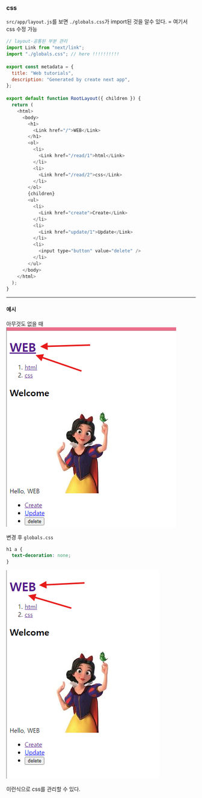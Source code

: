 ### css

`src/app/layout.js`를 보면 `./globals.css`가 import된 것을 알수 있다.
= 여기서 css 수정 가능

```js
// layout-공통된 부분 관리
import Link from "next/link";
import "./globals.css"; // here !!!!!!!!!!

export const metadata = {
  title: "Web tutorials",
  description: "Generated by create next app",
};

export default function RootLayout({ children }) {
  return (
    <html>
      <body>
        <h1>
          <Link href="/">WEB</Link>
        </h1>
        <ol>
          <li>
            <Link href="/read/1">html</Link>
          </li>
          <li>
            <Link href="/read/2">css</Link>
          </li>
        </ol>
        {children}
        <ul>
          <li>
            <Link href="create">Create</Link>
          </li>
          <li>
            <Link href="update/1">Update</Link>
          </li>
          <li>
            <input type="button" value="delete" />
          </li>
        </ul>
      </body>
    </html>
  );
}
```

---

#### 예시

아무것도 없을 때
![alt text](6imgs/image.png)

변경 후
`globals.css`

```css
h1 a {
  text-decoration: none;
}
```

![alt text](6imgs/image-1.png)

이런식으로 css를 관리할 수 있다.
